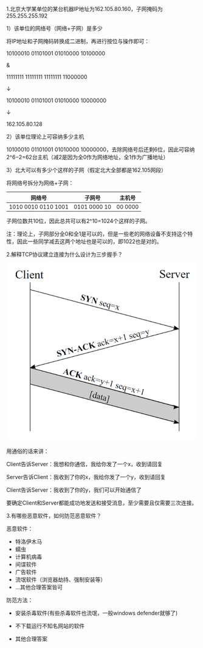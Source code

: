 1.北京大学某单位的某台机器IP地址为162.105.80.160，子网掩码为255.255.255.192

1）该单位的网络号（网络+子网）是多少

将IP地址和子网掩码转换成二进制，再进行按位与操作即可：

10100010 01101001 01010000 10100000

&

11111111 11111111 11111111 11000000

↓

10100010 01101001 01010000 10000000

↓

162.105.80.128

2）该单位理论上可容纳多少主机

10100010 01101001 01010000 10000000，去除网络号后还剩6位，因此可容纳2^6−2=62台主机（减2是因为全0作为网络地址，全1作为广播地址）

3）北大可以有多少个这样的子网（假定北大全部都是162.105网段）

将网络号拆分为网络+子网：

|网络号|子网号|主机号|
|:-:|:-:|:-:|
|1010 0010 0110 1001|0101 0000 10|00 0000|

子网位数共10位，因此总共可以有2^10=1024个这样的子网。

注：理论上，子网部分全0和全1是可以的，但是一些老的网络设备不支持这个特性，因此一些同学减去这两个地址也是可以的，即1022也是对的。

2.解释TCP协议建立连接为什么设计为三步握手？

![avatar](intro5.png)

用通俗的话来讲：

Client告诉Server：我想和你通信，我给你发了一个x，收到请回复

Server告诉Client：我收到了你的x，我给你发了一个y，收到请回复

Client告诉Server：我收到了你的y，我们可以开始通信了

要确定Client和Server都能成功地发送和接受消息，至少需要且仅需要三次连接。

3.有哪些恶意软件，如何防范恶意软件？

恶意软件：

- 特洛伊木马
- 蠕虫
- 计算机病毒
- 间谍软件
- 广告软件
- 流氓软件（浏览器劫持、强制安装等）
- …其他合理答案皆可

防范方法：

- 安装杀毒软件(有些杀毒软件也流氓，一般windows defender就够了)

- 不下载运行不知名网站的软件

- 其他合理答案

